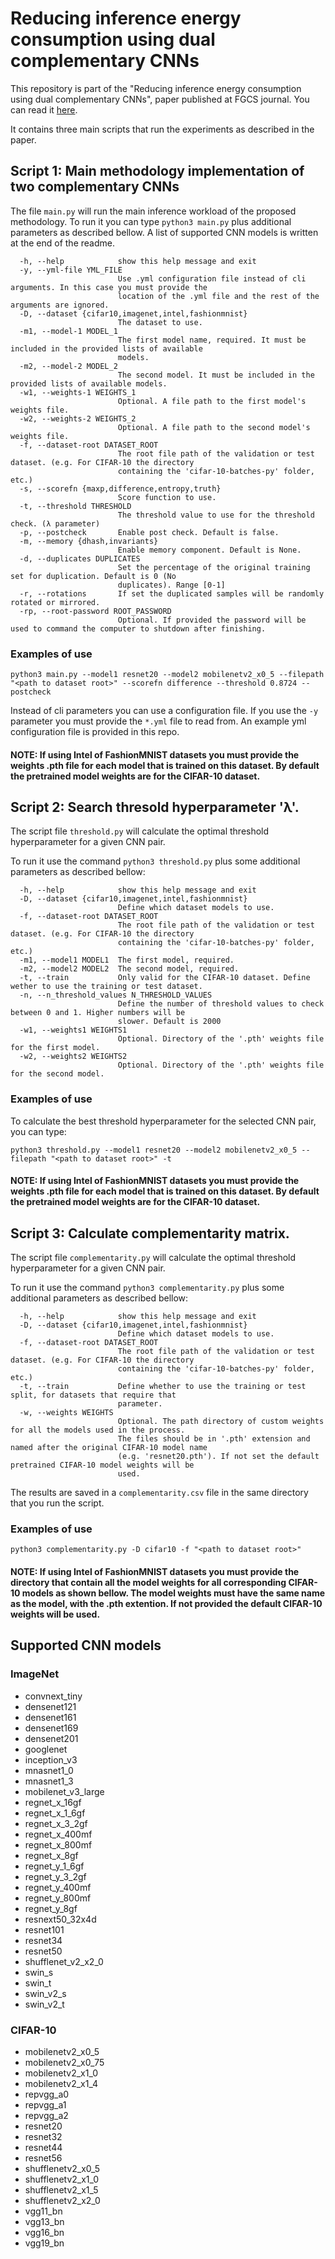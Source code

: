 # Reducing inference energy consumption using dual complementary CNNs

This repository is part of the "Reducing inference energy consumption using dual complementary CNNs", paper published at FGCS journal. You can read it [here](https://doi.org/10.1016/j.future.2024.107606).

It contains three main scripts that run the experiments as described in the paper.

## Script 1: Main methodology implementation of two complementary CNNs

The file `main.py` will run the main inference workload of the proposed methodology.
To run it you can type `python3 main.py` plus additional parameters as described bellow. A list of supported CNN models is written at the end of the readme.

```
  -h, --help            show this help message and exit
  -y, --yml-file YML_FILE
                        Use .yml configuration file instead of cli arguments. In this case you must provide the
                        location of the .yml file and the rest of the arguments are ignored.
  -D, --dataset {cifar10,imagenet,intel,fashionmnist}
                        The dataset to use.
  -m1, --model-1 MODEL_1
                        The first model name, required. It must be included in the provided lists of available
                        models.
  -m2, --model-2 MODEL_2
                        The second model. It must be included in the provided lists of available models.
  -w1, --weights-1 WEIGHTS_1
                        Optional. A file path to the first model's weights file.
  -w2, --weights-2 WEIGHTS_2
                        Optional. A file path to the second model's weights file.
  -f, --dataset-root DATASET_ROOT
                        The root file path of the validation or test dataset. (e.g. For CIFAR-10 the directory
                        containing the 'cifar-10-batches-py' folder, etc.)
  -s, --scorefn {maxp,difference,entropy,truth}
                        Score function to use.
  -t, --threshold THRESHOLD
                        The threshold value to use for the threshold check. (λ parameter)
  -p, --postcheck       Enable post check. Default is false.
  -m, --memory {dhash,invariants}
                        Enable memory component. Default is None.
  -d, --duplicates DUPLICATES
                        Set the percentage of the original training set for duplication. Default is 0 (No
                        duplicates). Range [0-1]
  -r, --rotations       If set the duplicated samples will be randomly rotated or mirrored.
  -rp, --root-password ROOT_PASSWORD
                        Optional. If provided the password will be used to command the computer to shutdown after finishing.
```

### Examples of use

```console
python3 main.py --model1 resnet20 --model2 mobilenetv2_x0_5 --filepath "<path to dataset root>" --scorefn difference --threshold 0.8724 --postcheck
```

Instead of cli parameters you can use a configuration file. If you use the `-y` parameter you must provide the `*.yml` file to read from. An example yml configuration file is provided in this repo.

#### NOTE: If using Intel of FashionMNIST datasets you must provide the weights .pth file for each model that is trained on this dataset. By default the pretrained model weights are for the CIFAR-10 dataset.

## Script 2: Search thresold hyperparameter 'λ'.

The script file `threshold.py` will calculate the optimal threshold hyperparameter for a given CNN pair. 

To run it use the command `python3 threshold.py` plus some additional parameters as described bellow:

```
  -h, --help            show this help message and exit
  -D, --dataset {cifar10,imagenet,intel,fashionmnist}
                        Define which dataset models to use.
  -f, --dataset-root DATASET_ROOT
                        The root file path of the validation or test dataset. (e.g. For CIFAR-10 the directory
                        containing the 'cifar-10-batches-py' folder, etc.)
  -m1, --model1 MODEL1  The first model, required.
  -m2, --model2 MODEL2  The second model, required.
  -t, --train           Only valid for the CIFAR-10 dataset. Define wether to use the training or test dataset.
  -n, --n_threshold_values N_THRESHOLD_VALUES
                        Define the number of threshold values to check between 0 and 1. Higher numbers will be
                        slower. Default is 2000
  -w1, --weights1 WEIGHTS1
                        Optional. Directory of the '.pth' weights file for the first model.
  -w2, --weights2 WEIGHTS2
                        Optional. Directory of the '.pth' weights file for the second model.
```

### Examples of use

To calculate the best threshold hyperparameter for the selected CNN pair, you can type:

```console
python3 threshold.py --model1 resnet20 --model2 mobilenetv2_x0_5 --filepath "<path to dataset root>" -t
```

#### NOTE: If using Intel of FashionMNIST datasets you must provide the weights .pth file for each model that is trained on this dataset. By default the pretrained model weights are for the CIFAR-10 dataset.


## Script 3: Calculate complementarity matrix.

The script file `complementarity.py` will calculate the optimal threshold hyperparameter for a given CNN pair. 

To run it use the command `python3 complementarity.py` plus some additional parameters as described bellow:

```
  -h, --help            show this help message and exit
  -D, --dataset {cifar10,imagenet,intel,fashionmnist}
                        Define which dataset models to use.
  -f, --dataset-root DATASET_ROOT
                        The root file path of the validation or test dataset. (e.g. For CIFAR-10 the directory
                        containing the 'cifar-10-batches-py' folder, etc.)
  -t, --train           Define whether to use the training or test split, for datasets that require that
                        parameter.
  -w, --weights WEIGHTS
                        Optional. The path directory of custom weights for all the models used in the process.
                        The files should be in '.pth' extension and named after the original CIFAR-10 model name
                        (e.g. 'resnet20.pth'). If not set the default pretrained CIFAR-10 model weights will be
                        used.
```

The results are saved in a `complementarity.csv` file in the same directory that you run the script.

### Examples of use
```console
python3 complementarity.py -D cifar10 -f "<path to dataset root>"
```

#### NOTE: If using Intel of FashionMNIST datasets you must provide the directory that contain all the model weights for all corresponding CIFAR-10 models as shown bellow. The model weights must have the same name as the model, with the .pth extention. If not provided the default CIFAR-10 weights will be used.


## Supported CNN models

### ImageNet

- convnext_tiny
- densenet121
- densenet161
- densenet169
- densenet201
- googlenet
- inception_v3
- mnasnet1_0
- mnasnet1_3
- mobilenet_v3_large
- regnet_x_16gf
- regnet_x_1_6gf
- regnet_x_3_2gf
- regnet_x_400mf
- regnet_x_800mf
- regnet_x_8gf
- regnet_y_1_6gf
- regnet_y_3_2gf
- regnet_y_400mf
- regnet_y_800mf
- regnet_y_8gf
- resnext50_32x4d
- resnet101
- resnet34
- resnet50
- shufflenet_v2_x2_0
- swin_s
- swin_t
- swin_v2_s
- swin_v2_t

### CIFAR-10

- mobilenetv2_x0_5
- mobilenetv2_x0_75
- mobilenetv2_x1_0
- mobilenetv2_x1_4
- repvgg_a0
- repvgg_a1
- repvgg_a2
- resnet20
- resnet32
- resnet44
- resnet56
- shufflenetv2_x0_5
- shufflenetv2_x1_0
- shufflenetv2_x1_5
- shufflenetv2_x2_0
- vgg11_bn
- vgg13_bn
- vgg16_bn
- vgg19_bn


